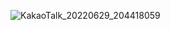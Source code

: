 <a align="center">![KakaoTalk_20220629_204418059](https://user-images.githubusercontent.com/79950091/176428940-60545dcc-fe0c-4f21-abe7-8092e04f1488.png)</a>
